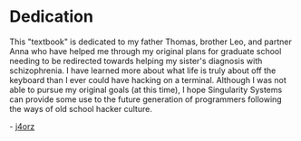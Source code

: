 # Dedication

This "textbook" is dedicated to my father Thomas, brother Leo, and partner Anna
who have helped me through my original plans for graduate school needing to be
redirected towards helping my sister's diagnosis with schizophrenia. I have learned
more about what life is truly about off the keyboard than I ever could have
hacking on a terminal. Although I was not able to pursue my original goals
(at this time), I hope Singularity Systems can provide some use to the future
generation of programmers following the ways of old school hacker culture.

\- [j4orz](https://github.com/j4orz/)